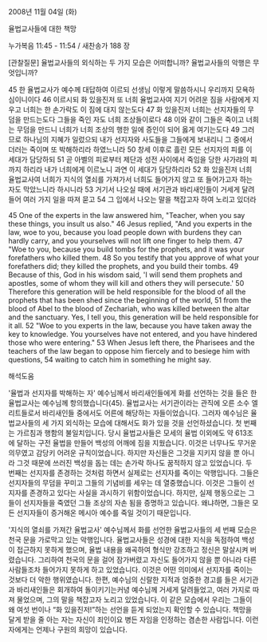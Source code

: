 2008년 11월 04일 (화)

율법교사들에 대한 책망



누가복음 11:45 - 11:54 / 새찬송가 188 장


[관찰질문]
율법교사들의 외식하는 두 가지 모습은 어떠합니까? 
율법교사들의 악행은 무엇입니까? 

45 한 율법교사가 예수께 대답하여 이르되 선생님 이렇게 말씀하시니 우리까지 모욕하심이니이다 
46 이르시되 화 있을진저 또 너희 율법교사여 지기 어려운 짐을 사람에게 지우고 너희는 한 손가락도 이 짐에 대지 않는도다 
47 화 있을진저 너희는 선지자들의 무덤을 만드는도다 그들을 죽인 자도 너희 조상들이로다 
48 이와 같이 그들은 죽이고 너희는 무덤을 만드니 너희가 너희 조상의 행한 일에 증인이 되어 옳게 여기는도다 
49 그러므로 하나님의 지혜가 일렀으되 내가 선지자와 사도들을 그들에게 보내리니 그 중에서 더러는 죽이며 또 박해하리라 하였느니라 
50 창세 이후로 흘린 모든 선지자의 피를 이 세대가 담당하되 
51 곧 아벨의 피로부터 제단과 성전 사이에서 죽임을 당한 사가랴의 피까지 하리라 내가 너희에게 이르노니 과연 이 세대가 담당하리라 
52 화 있을진저 너희 율법교사여 너희가 지식의 열쇠를 가져가서 너희도 들어가지 않고 또 들어가고자 하는 자도 막았느니라 하시니라 
53 거기서 나오실 때에 서기관과 바리새인들이 거세게 달려들어 여러 가지 일을 따져 묻고 
54 그 입에서 나오는 말을 책잡고자 하여 노리고 있더라 

45 One of the experts in the law answered him, "Teacher, when you say these things, you insult us also." 
46 Jesus replied, "And you experts in the law, woe to you, because you load people down with burdens they can hardly carry, and you yourselves will not lift one finger to help them. 
47 "Woe to you, because you build tombs for the prophets, and it was your forefathers who killed them. 
48 So you testify that you approve of what your forefathers did; they killed the prophets, and you build their tombs. 
49 Because of this, God in his wisdom said, 'I will send them prophets and apostles, some of whom they will kill and others they will persecute.' 
50 Therefore this generation will be held responsible for the blood of all the prophets that has been shed since the beginning of the world, 
51 from the blood of Abel to the blood of Zechariah, who was killed between the altar and the sanctuary. Yes, I tell you, this generation will be held responsible for it all. 
52 "Woe to you experts in the law, because you have taken away the key to knowledge. You yourselves have not entered, and you have hindered those who were entering." 
53 When Jesus left there, the Pharisees and the teachers of the law began to oppose him fiercely and to besiege him with questions, 
54 waiting to catch him in something he might say.

해석도움





'율법과 선지자를 박해하는 자'
 예수님께서 바리새인들에게 화를 선언하는 것을 들은 한 율법교사는 예수님께 항의했습니다(45). 율법교사는 서기관이라는 관직에 오른 소수 엘리트들로서 바리새인들 중에서도 어른에 해당하는 자들이었습니다. 그러자 예수님은 율법교사들의 세 가지 외식하는 모습에 대해서도 화가 있을 것을 선언하셨습니다. 첫 번째는 가르침과 행함의 불일치입니다. 당시 율법교사들은 모세의 율법 이외에도 약 613조에 달하는 구전 율법을 만들어 백성의 어깨에 짐을 지웠습니다. 이것은 너무나도 무거운 의무였고 감당키 어려운 규칙이었습니다. 하지만 자신들은 그것을 지키지 않을 뿐 아니라 그것 때문에 쓰러진 백성을 돕는 데는 손가락 하나도 꿈적하지 않고 있었습니다. 두 번째는 선지자를 존경하는 것처럼 하면서 실제로는 선지자를 죽이는 악행입니다. 그들은 선지자들의 무덤을 꾸미고 그들의 기념비를 세우는 데 열중했습니다. 이것은 그들이 선지자를 존경하고 있다는 사실을 과시하기 위함이었습니다. 하지만, 실제 행동으로는 그들이 선지자들을 죽였던 그들 조상의 자손 됨을 증명하고 있습니다. 왜냐하면, 그들은 모든 선지자들이 증거해온 메시아 예수를 죽일 것이기 때문입니다.   

'지식의 열쇠를 가져간 율법교사'
 예수님께서 화를 선언한 율법교사들의 세 번째 모습은 천국 문을 가로막고 있는 악행입니다. 율법교사들은 성경에 대한 지식을 독점하여 백성이 접근하지 못하게 했으며, 율법 내용을 왜곡하여 형식만 강조하고 정신은 말살시켜 버렸습니다. 그리하여 천국의 문을 걸어 잠가버렸고 자신도 들어가지 않을 뿐 아니라 다른 사람들조차 들어가지 못하게 하고 있었습니다. 이것은 어떤 의미에서 선지자를 죽이는 것보다 더 악한 행위였습니다. 한편, 예수님의 신랄한 지적과 엄중한 경고를 들은 서기관과 바리새인들은 회개하여 돌이키기는커녕 예수님께 거세게 달려들었고, 여러 가지로 따져 물었으며, 그의 말을 책잡고자 노리고 있었습니다. 이 같은 모습에서 우리는 그들이 왜 여섯 번이나 “화 있을진저!”하는 선언을 듣게 되었는지 확인할 수 있습니다. 책망을 달게 받을 줄 아는 자는 자신이 죄인이요 병든 자임을 인정하는 겸손한 사람입니다. 이런 자에게는 언제나 구원의 희망이 있습니다.